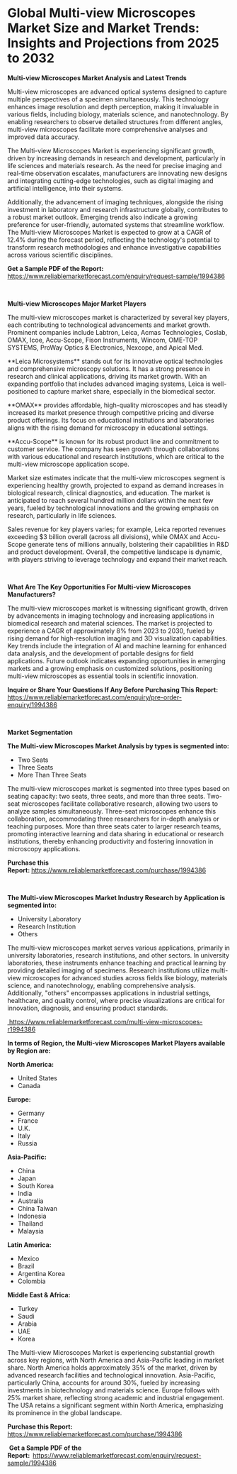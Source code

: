 <p><h1>Global Multi-view Microscopes Market Size and Market Trends: Insights and Projections from 2025 to 2032</h1></p><p><strong>Multi-view Microscopes Market Analysis and Latest Trends</strong></p>
<p><p>Multi-view microscopes are advanced optical systems designed to capture multiple perspectives of a specimen simultaneously. This technology enhances image resolution and depth perception, making it invaluable in various fields, including biology, materials science, and nanotechnology. By enabling researchers to observe detailed structures from different angles, multi-view microscopes facilitate more comprehensive analyses and improved data accuracy.</p><p>The Multi-view Microscopes Market is experiencing significant growth, driven by increasing demands in research and development, particularly in life sciences and materials research. As the need for precise imaging and real-time observation escalates, manufacturers are innovating new designs and integrating cutting-edge technologies, such as digital imaging and artificial intelligence, into their systems. </p><p>Additionally, the advancement of imaging techniques, alongside the rising investment in laboratory and research infrastructure globally, contributes to a robust market outlook. Emerging trends also indicate a growing preference for user-friendly, automated systems that streamline workflow. The Multi-view Microscopes Market is expected to grow at a CAGR of 12.4% during the forecast period, reflecting the technology's potential to transform research methodologies and enhance investigative capabilities across various scientific disciplines.</p></p>
<p><strong>Get a Sample PDF of the Report:&nbsp;</strong> <a href="https://www.reliablemarketforecast.com/enquiry/request-sample/1994386?utm_campaign=2792&utm_medium=2&utm_source=Github&utm_content=ia&utm_term=16042025&utm_id=multi-view-microscopes">https://www.reliablemarketforecast.com/enquiry/request-sample/1994386</a></p>
<p>&nbsp;</p>
<p><strong>Multi-view Microscopes Major Market Players</strong></p>
<p><p>The multi-view microscopes market is characterized by several key players, each contributing to technological advancements and market growth. Prominent companies include Labtron, Leica, Acmas Technologies, Coslab, OMAX, Icoe, Accu-Scope, Fison Instruments, Wincom, OME-TOP SYSTEMS, ProWay Optics & Electronics, Nexcope, and Apical Med.</p><p>**Leica Microsystems** stands out for its innovative optical technologies and comprehensive microscopy solutions. It has a strong presence in research and clinical applications, driving its market growth. With an expanding portfolio that includes advanced imaging systems, Leica is well-positioned to capture market share, especially in the biomedical sector.</p><p>**OMAX** provides affordable, high-quality microscopes and has steadily increased its market presence through competitive pricing and diverse product offerings. Its focus on educational institutions and laboratories aligns with the rising demand for microscopy in educational settings.</p><p>**Accu-Scope** is known for its robust product line and commitment to customer service. The company has seen growth through collaborations with various educational and research institutions, which are critical to the multi-view microscope application scope.</p><p>Market size estimates indicate that the multi-view microscopes segment is experiencing healthy growth, projected to expand as demand increases in biological research, clinical diagnostics, and education. The market is anticipated to reach several hundred million dollars within the next few years, fueled by technological innovations and the growing emphasis on research, particularly in life sciences.</p><p>Sales revenue for key players varies; for example, Leica reported revenues exceeding $3 billion overall (across all divisions), while OMAX and Accu-Scope generate tens of millions annually, bolstering their capabilities in R&D and product development. Overall, the competitive landscape is dynamic, with players striving to leverage technology and expand their market reach.</p></p>
<p>&nbsp;</p>
<p><strong>What Are The Key Opportunities For Multi-view Microscopes Manufacturers?</strong></p>
<p><p>The multi-view microscopes market is witnessing significant growth, driven by advancements in imaging technology and increasing applications in biomedical research and material sciences. The market is projected to experience a CAGR of approximately 8% from 2023 to 2030, fueled by rising demand for high-resolution imaging and 3D visualization capabilities. Key trends include the integration of AI and machine learning for enhanced data analysis, and the development of portable designs for field applications. Future outlook indicates expanding opportunities in emerging markets and a growing emphasis on customized solutions, positioning multi-view microscopes as essential tools in scientific innovation.</p></p>
<p><strong>Inquire or Share Your Questions If Any Before Purchasing This Report:</strong> <a href="https://www.reliablemarketforecast.com/enquiry/pre-order-enquiry/1994386?utm_campaign=2792&utm_medium=2&utm_source=Github&utm_content=ia&utm_term=16042025&utm_id=multi-view-microscopes">https://www.reliablemarketforecast.com/enquiry/pre-order-enquiry/1994386</a></p>
<p>&nbsp;</p>
<p><strong>Market Segmentation</strong></p>
<p><strong>The Multi-view Microscopes Market Analysis by types is segmented into:</strong></p>
<p><ul><li>Two Seats</li><li>Three Seats</li><li>More Than Three Seats</li></ul></p>
<p><p>The multi-view microscopes market is segmented into three types based on seating capacity: two seats, three seats, and more than three seats. Two-seat microscopes facilitate collaborative research, allowing two users to analyze samples simultaneously. Three-seat microscopes enhance this collaboration, accommodating three researchers for in-depth analysis or teaching purposes. More than three seats cater to larger research teams, promoting interactive learning and data sharing in educational or research institutions, thereby enhancing productivity and fostering innovation in microscopy applications.</p></p>
<p><strong>Purchase this Report:&nbsp;</strong><a href="https://www.reliablemarketforecast.com/purchase/1994386?utm_campaign=2792&utm_medium=2&utm_source=Github&utm_content=ia&utm_term=16042025&utm_id=multi-view-microscopes">https://www.reliablemarketforecast.com/purchase/1994386</a></p>
<p>&nbsp;</p>
<p><strong>The Multi-view Microscopes Market Industry Research by Application is segmented into:</strong></p>
<p><ul><li>University Laboratory</li><li>Research Institution</li><li>Others</li></ul></p>
<p><p>The multi-view microscopes market serves various applications, primarily in university laboratories, research institutions, and other sectors. In university laboratories, these instruments enhance teaching and practical learning by providing detailed imaging of specimens. Research institutions utilize multi-view microscopes for advanced studies across fields like biology, materials science, and nanotechnology, enabling comprehensive analysis. Additionally, "others" encompasses applications in industrial settings, healthcare, and quality control, where precise visualizations are critical for innovation, diagnosis, and ensuring product standards.</p></p>
<p><a href="https://www.reliablemarketforecast.com/multi-view-microscopes-r1994386?utm_campaign=2792&utm_medium=2&utm_source=Github&utm_content=ia&utm_term=16042025&utm_id=multi-view-microscopes">&nbsp;https://www.reliablemarketforecast.com/multi-view-microscopes-r1994386</a></p>
<p><strong>In terms of Region, the Multi-view Microscopes Market Players available by Region are:</strong></p>
<p>
    <p> <strong> North America: </strong>
        <ul>
            <li>United States</li>
            <li>Canada</li>
        </ul>
        </p> 
    <p> <strong> Europe: </strong>
        <ul>
            <li>Germany</li>
            <li>France</li>
            <li>U.K.</li>
            <li>Italy</li>
            <li>Russia</li>
        </ul>
        </p> 
    <p> <strong> Asia-Pacific: </strong>
        <ul>
            <li>China</li>
            <li>Japan</li>
            <li>South Korea</li>
            <li>India</li>
            <li>Australia</li>
            <li>China Taiwan</li>
            <li>Indonesia</li>
            <li>Thailand</li>
            <li>Malaysia</li>
        </ul>
        </p> 
    <p> <strong> Latin America: </strong>
        <ul>
            <li>Mexico</li>
            <li>Brazil</li>
            <li>Argentina Korea</li>
            <li>Colombia</li>
        </ul>
        </p> 
    <p> <strong> Middle East & Africa: </strong>
        <ul>
            <li>Turkey</li>
            <li>Saudi</li>
            <li>Arabia</li>
            <li>UAE</li>
            <li>Korea</li>
        </ul>
    </p>
    </p>
<p><p>The Multi-view Microscopes Market is experiencing substantial growth across key regions, with North America and Asia-Pacific leading in market share. North America holds approximately 35% of the market, driven by advanced research facilities and technological innovation. Asia-Pacific, particularly China, accounts for around 30%, fueled by increasing investments in biotechnology and materials science. Europe follows with 25% market share, reflecting strong academic and industrial engagement. The USA retains a significant segment within North America, emphasizing its prominence in the global landscape.</p></p>
<p><strong>Purchase this Report: </strong><a href="https://www.reliablemarketforecast.com/purchase/1994386?utm_campaign=2792&utm_medium=2&utm_source=Github&utm_content=ia&utm_term=16042025&utm_id=multi-view-microscopes">https://www.reliablemarketforecast.com/purchase/1994386</a></p>
<p>&nbsp;<strong>Get a Sample PDF of the Report:&nbsp;&nbsp;</strong><a href="https://www.reliablemarketforecast.com/enquiry/request-sample/1994386?utm_campaign=2792&utm_medium=2&utm_source=Github&utm_content=ia&utm_term=16042025&utm_id=multi-view-microscopes">https://www.reliablemarketforecast.com/enquiry/request-sample/1994386</a></p>
<p><strong></strong></p>
<p><p></p><p></p><p></p></p>